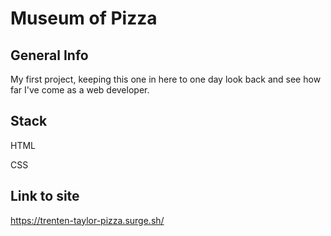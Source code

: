 # Museum of Pizza

## General Info

My first project, keeping this one in here to one day look back and see how far I've come as a web developer. 

## Stack
HTML

CSS

## Link to site
https://trenten-taylor-pizza.surge.sh/
